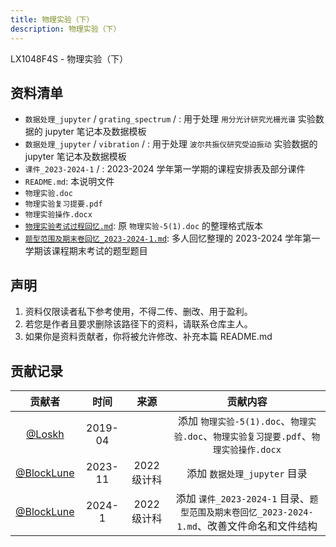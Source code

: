 ```yaml
---
title: 物理实验（下）
description: 物理实验（下）
---
```

LX1048F4S - 物理实验（下）

## 资料清单

- `数据处理_jupyter` / `grating_spectrum` / : 用于处理 `用分光计研究光栅光谱` 实验数据的 jupyter 笔记本及数据模板
- `数据处理_jupyter` / `vibration` / : 用于处理 `波尔共振仪研究受迫振动` 实验数据的 jupyter 笔记本及数据模板
- `课件_2023-2024-1` / : 2023-2024 学年第一学期的课程安排表及部分课件
- `README.md`: 本说明文件
- `物理实验.doc`
- `物理实验复习提要.pdf`
- `物理实验操作.docx`
- [`物理实验考试过程回忆.md`](/reserved/%E7%89%A9%E7%90%86%E5%AE%9E%E9%AA%8C_%E8%80%83%E8%AF%95%E8%BF%87%E7%A8%8B%E5%9B%9E%E5%BF%86/): 原 `物理实验-5(1).doc` 的整理格式版本
- [`题型范围及期末卷回忆_2023-2024-1.md`](/reserved/%E7%89%A9%E7%90%86%E5%AE%9E%E9%AA%8C_23-24-1_%E9%A2%98%E5%9E%8B%E8%8C%83%E5%9B%B4%E5%8F%8A%E6%9C%9F%E6%9C%AB%E5%8D%B7%E5%9B%9E%E5%BF%86/): 多人回忆整理的 2023-2024 学年第一学期该课程期末考试的题型题目

## 声明

1. 资料仅限读者私下参考使用，不得二传、删改、用于盈利。
2. 若您是作者且要求删除该路径下的资料，请联系仓库主人。
3. 如果你是资料贡献者，你将被允许修改、补充本篇 README.md

## 贡献记录

|                   贡献者                   |  时间   |    来源     |                                          贡献内容                                           |
| :----------------------------------------: | :-----: | :---------: | :-----------------------------------------------------------------------------------------: |
|     [@Loskh](https://github.com/Loskh)     | 2019-04 |             |    添加 `物理实验-5(1).doc`、`物理实验.doc`、`物理实验复习提要.pdf`、`物理实验操作.docx`    |
| [@BlockLune](https://github.com/BlockLune) | 2023-11 | 2022 级计科 |                                添加 `数据处理_jupyter` 目录                                 |
| [@BlockLune](https://github.com/BlockLune) | 2024-1  | 2022 级计科 | 添加 `课件_2023-2024-1` 目录、`题型范围及期末卷回忆_2023-2024-1.md`、改善文件命名和文件结构 |
